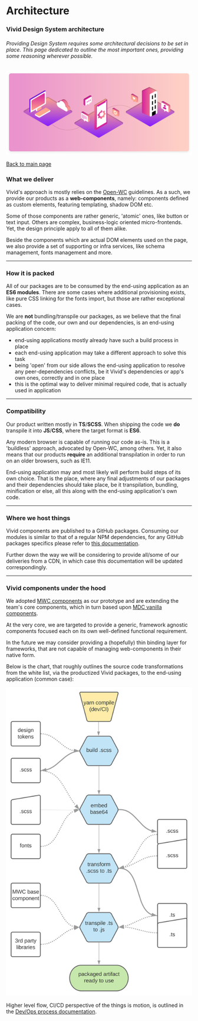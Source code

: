 # Architecture

### Vivid Design System architecture

###### Providing Design System requires some architectural decisions to be set in place. This page dedicated to outline the most important ones, providing some reasoning wherever possible.

![Architecture](assets/images/architecture.svg)

[Back to main page](../readme.md)

### What we deliver

Vivid's approach is mostly relies on the [Open-WC](https://open-wc.org/guide/) guidelines. As a such, we provide our products as a **web-components**, namely: components defined as custom elements, featuring templating, shadow DOM etc.

Some of those components are rather generic, 'atomic' ones, like button or text input. Others are complex, business-logic oriented micro-frontends. Yet, the design principle apply to all of them alike.

Beside the components which are actual DOM elements used on the page, we also provide a set of supporting or infra services, like schema management, fonts management and more.

---

### How it is packed

All of our packages are to be consumed by the end-using application as an **ES6 modules**.
There are some cases where additional provisioning exists, like pure CSS linking for the fonts import, but those are rather exceptional cases.

We are **not** bundling/transpile our packages, as we believe that the final packing of the code, our own and our dependencies, is an end-using application concern:

- end-using applications mostly already have such a build process in place
- each end-using application may take a different approach to solve this task
- being 'open' from our side allows the end-using application to resolve any peer-dependencies conflicts, be it Vivid's dependencies or app's own ones, correctly and in one place
- this is the optimal way to deliver minimal required code, that is actually used in application

---

### Compatibility

Our product written mostly in **TS**/**SCSS**. When shipping the code we **do** transpile it into **JS**/**CSS**, where the target format is **ES6**.

Any modern browser is capable of running our code as-is.
This is a 'buildless' approach, advocated by Open-WC, among others.
Yet, it also means that our products **require** an additional transpilation in order to run on an older browsers, such as IE11.

End-using application may and most likely will perform build steps of its own choice. That is the place, where any final adjustments of our packages and their dependencies should take place, be it transpilation, bundling, minification or else, all this along with the end-using application's own code.

---

### Where we host things

Vivid components are published to a GitHub packages.
Consuming our modules is similar to that of a regular NPM dependencies, for any GitHub packages specifics please refer to [this documentation](https://help.github.com/en/packages/using-github-packages-with-your-projects-ecosystem/configuring-npm-for-use-with-github-packages).

Further down the way we will be considering to provide all/some of our deliveries from a CDN, in which case this documentation will be updated correspondingly.

---

### Vivid components under the hood

We adopted [MWC components](https://github.com/material-components/material-components-web-components) as our prototype and are extending the team's core components, which in turn based upon [MDC vanilla components](https://github.com/material-components/material-components-web).

At the very core, we are targeted to provide a generic, framework agnostic components focused each on its own well-defined functional requirement.

In the future we may consider providing a (hopefully) thin binding layer for frameworks, that are not capable of managing web-components in their native form.

Below is the chart, that roughly outlines the source code transformations from the white list, via the productized Vivid packages, to the end-using application (common case):

![Code transformation flow](assets/images/vivid-code-transformation-flow.svg)

Higher level flow, CI/CD perspective of the things is motion, is outlined in the [Dev/Ops process documentation](https://github.com/Vonage/vivid/blob/master/docs/dev-ops-process.md).
